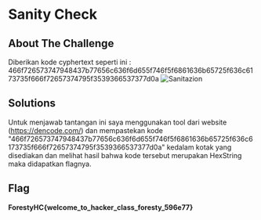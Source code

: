 # Sanity Check
## About The Challenge
Diberikan kode cyphertext seperti ini : 466f726573747948437b77656c636f6d655f746f5f6861636b65725f636c6173735f666f72657374795f3539366537377d0a
![Sanitazion](https://github.com/FarhanArfa0905/ctf-writeup/assets/120640088/49392937-dbeb-440c-8552-01c6302d0ffa)
## Solutions
Untuk menjawab tantangan ini saya menggunakan tool dari website (https://dencode.com/) dan mempastekan kode "466f726573747948437b77656c636f6d655f746f5f6861636b65725f636c6173735f666f72657374795f3539366537377d0a" kedalam kotak yang disediakan dan melihat hasil bahwa kode tersebut merupakan HexString maka didapatkan flagnya.

## Flag
**ForestyHC{welcome_to_hacker_class_foresty_596e77}**
